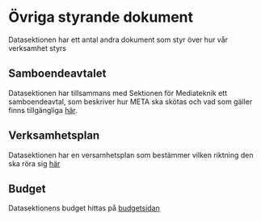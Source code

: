 # Övriga styrande dokument

Datasektionen har ett antal andra dokument som styr över hur vår verksamhet styrs

## Samboendeavtalet

Datasektionen har tillsammans med Sektionen för Mediateknik ett samboendeavtal, som beskriver hur META ska skötas och vad som gäller finns tillgängliga [här](https://dsekt.se/samboendeavtal).


## Verksamhetsplan

Datasektionen har en versamhetsplan som bestämmer vilken riktning den ska röra sig [här](https://drive.google.com/drive/u/2/folders/1_jh9vlbgtt-QykFIQPUAxuy0xHCrKkRj)

## Budget

Datasektionens budget hittas på [budgetsidan](https://budget.datasektionen.se)